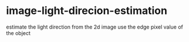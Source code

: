# image-light-direcion-estimation
estimate the light direction from the 2d image use the edge pixel value of the object
